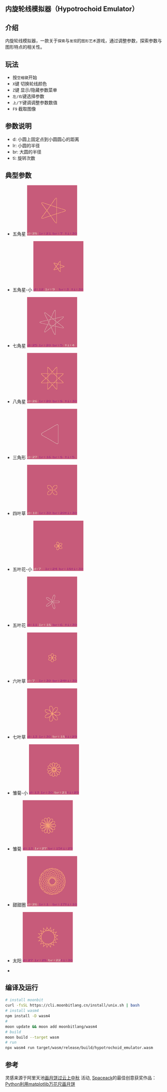 ## 内旋轮线模拟器（Hypotrochoid Emulator）

## 介绍
内旋轮线模拟器，一款关于`探索`与`发现`的`图形艺术`游戏，通过调整参数，探索参数与图形特点的相关性。

## 玩法

- 按`空格键`开始
- `X`键 切换轮线颜色
- `Z`键 显示/隐藏参数菜单
- `左/右`键选择参数
- `上/下`键调调整参数数值
- `F9` 截取图像

## 参数说明

- d: 小圆上固定点到小圆圆心的距离
- lr: 小圆的半径
- br: 大圆的半径
- ti: 旋转次数

## 典型参数
- 五角星
![五角星](5.png)
- 五角星-小
![五角星-小](五角星-小.png)
- 七角星
![七角星](七角星.png)
- 八角星
![八角星](八角星.png)
- 三角形
![三角形](3.png)
- 四叶草
![四叶草](四叶草.png)
- 五叶花-小
![五叶花-小](5叶花-小.png)
- 五叶花
![五叶花](5叶花.png)
- 六叶草
![六叶草](六叶草.png)
- 七叶草
![七叶草](七叶草.png)
- 雏菊-小
![雏菊-小](雏菊-小.png)
- 雏菊
![雏菊-大](雏菊-大.png)
- 甜甜圈
![甜甜圈](甜甜圈.png)
- 太阳
![太阳](sun.png)

-
## 编译及运行

```bash
# install moonbit
curl -fsSL https://cli.moonbitlang.cn/install/unix.sh | bash
# install wasm4
npm install -D wasm4
# 
moon update && moon add moonbitlang/wasm4
# build
moon build --target wasm 
# run
npx wasm4 run target/wasm/release/build/hypotrochoid_emulator.wasm

```

## 参考
灵感来源于阿里天池[画月饼过云上中秋](https://tianchi.aliyun.com/competition/entrance/531836/introduction) 活动, [Spaceack](https://spaceack.com/20201001-python利用matplotlib万花尺画月饼/)的最佳创意获奖作品： [Python利用matplotlib万花尺画月饼](https://blog.csdn.net/a541972321/article/details/110009298)